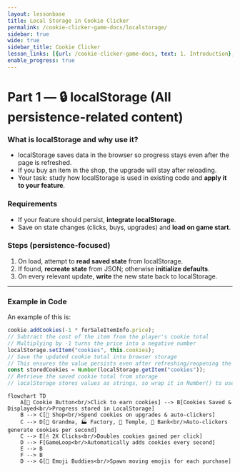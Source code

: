 ```yaml
---
layout: lessonbase
title: Local Storage in Cookie Clicker
permalink: /cookie-clicker-game-docs/localstorage/
sidebar: true
wide: true
sidebar_title: Cookie Clicker
lesson_links: [{url: /cookie-clicker-game-docs, text: 1. Introduction}, {url: /cookie-clicker-game-docs/oop, text: 2. OOP}, {url: /cookie-clicker-game-docs/class-architecture, text: 3. Classes}, {url: /cookie-clicker-game-docs/localstorage, text: 4. Localstorage},{url: /cookie-clicker-game-docs/quiz, text: 5. OOP Quiz}]
enable_progress: true
---
```


# Part 1 — 🔒 localStorage (All persistence-related content)

### What is localStorage and why use it?
- localStorage saves data in the browser so progress stays even after the page is refreshed.
- If you buy an item in the shop, the upgrade will stay after reloading.
- Your task: study how localStorage is used in existing code and **apply it to your feature**.

### Requirements
- If your feature should persist, **integrate localStorage**.
- Save on state changes (clicks, buys, upgrades) and **load on game start**.

### Steps (persistence-focused)
1. On load, attempt to **read saved state** from localStorage.
2. If found, **recreate state** from JSON; otherwise **initialize defaults**.
3. On every relevant update, **write** the new state back to localStorage.

---

### Example in Code

An example of this is:

```js
cookie.addCookies(-1 * forSaleItemInfo.price);
// Subtract the cost of the item from the player's cookie total
// Multiplying by -1 turns the price into a negative number
localStorage.setItem("cookies", this.cookies);
// Save the updated cookie total into browser storage
// This ensures the value persists even after refreshing/reopening the game
const storedCookies = Number(localStorage.getItem("cookies"));
// Retrieve the saved cookie total from storage
// localStorage stores values as strings, so wrap it in Number() to use it for math
```

```mermaid
flowchart TD
    A[🍪 Cookie Button<br/>Click to earn cookies] --> B[Cookies Saved & Displayed<br/>Progress stored in LocalStorage]
    B --> C[🛒 Shop<br/>Spend cookies on upgrades & auto-clickers]
    C --> D[👵 Grandma, 🏭 Factory, 🥭 Temple, 🏦 Bank<br/>Auto-clickers generate cookies per second]
    C --> E[🖱 2X Clicks<br/>Doubles cookies gained per click]
    D --> F[GameLoop<br/>Automatically adds cookies every second]
    E --> B
    F --> B
    D --> G[🎉 Emoji Buddies<br/>Spawn moving emojis for each purchase]
```

